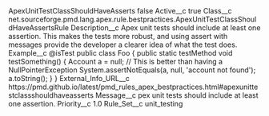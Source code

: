 <?xml version="1.0" encoding="UTF-8"?>
<CustomMetadata xmlns="http://soap.sforce.com/2006/04/metadata" xmlns:xsi="http://www.w3.org/2001/XMLSchema-instance" xmlns:xsd="http://www.w3.org/2001/XMLSchema">
    <label>ApexUnitTestClassShouldHaveAsserts</label>
    <protected>false</protected>
    <values>
        <field>Active__c</field>
        <value xsi:type="xsd:boolean">true</value>
    </values>
    <values>
        <field>Class__c</field>
        <value xsi:type="xsd:string">net.sourceforge.pmd.lang.apex.rule.bestpractices.ApexUnitTestClassShouldHaveAssertsRule</value>
    </values>
    <values>
        <field>Description__c</field>
        <value xsi:type="xsd:string">Apex unit tests should include at least one assertion. This makes the tests more robust, and using assert with messages provide the developer a clearer idea of what the test does.</value>
    </values>
    <values>
        <field>Example__c</field>
        <value xsi:type="xsd:string">@isTest
public class Foo {
   public static testMethod void testSomething() {
      Account a = null;
   // This is better than having a NullPointerException
    System.assertNotEquals(a, null, &apos;account not found&apos;);
   a.toString();
   }
}</value>
    </values>
    <values>
        <field>External_Info_URL__c</field>
        <value xsi:type="xsd:string">https://pmd.github.io/latest/pmd_rules_apex_bestpractices.html#apexunittestclassshouldhaveasserts</value>
    </values>
    <values>
        <field>Message__c</field>
        <value xsi:type="xsd:string">pex unit tests should include at least one assertion.</value>
    </values>
    <values>
        <field>Priority__c</field>
        <value xsi:type="xsd:double">1.0</value>
    </values>
    <values>
        <field>Rule_Set__c</field>
        <value xsi:type="xsd:string">unit_testing</value>
    </values>
</CustomMetadata>
